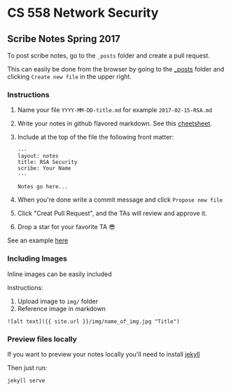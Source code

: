 # CS 558 Network Security 
## Scribe Notes Spring 2017

To post scribe notes, go to the `_posts` folder and create a pull request.

This can easily be done from the browser by going to the [_posts](_posts/) folder and clicking `Create new file` in the upper right.

### Instructions
1. Name your file `YYYY-MM-DD-title.md` for example `2017-02-15-RSA.md`
2. Write your notes in github flavored markdown. See this [cheetsheet](https://github.com/adam-p/markdown-here/wiki/Markdown-Cheatsheet).
3. Include at the top of the file the following front matter:

	```
	---
	layout: notes
	title: RSA Security 
	scribe: Your Name
	---

	Notes go here...
	```

4. When you're done write a commit message and click `Propose new file`
5. Click "Creat Pull Request", and the TAs will review and approve it.
6. Drop a star for your favorite TA 😎

See an example [here](https://raw.githubusercontent.com/asamborski/cs558_s17_notes/master/_posts/2017-01-19-Logistics.md)

### Including Images

Inline images can be easily included

Instructions:

1. Upload image to `img/` folder
2. Reference image in markdown 

```
![alt text]({{ site.url }}/img/name_of_img.jpg "Title")
```


### Preview files locally

If you want to preview your notes locally you'll need to install [jekyll](https://jekyllrb.com/)

Then just run:

	jekyll serve
